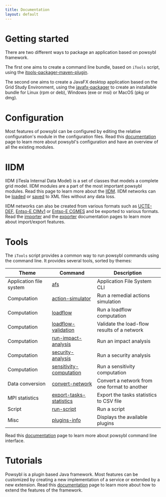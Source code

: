 ```yaml
---
title: Documentation
layout: default
---
```


# Getting started
There are two different ways to package an application based on powsybl framework.

The first one aims to create a command line bundle, based on `iTools` script, using the [itools-packager-maven-plugin](installation/itools-packager.md).

The second one aims to create a JavaFX desktop application based on the Grid Study Environment, using the
[javafx-packager](installation/javafx-packager.md) to create an installable bundle for Linux (rpm or deb), Windows (exe
or msi) or MacOS (pkg or dmg).

# Configuration
Most features of powsybl can be configured by editing the relative configuration's module in the configuration files.
Read this [documentation](configuration/modules/index.md) page to learn more about powsybl's configuration and have an
overview of all the existing modules.

# IIDM
IIDM (iTesla Internal Data Model) is a set of classes that models a complete grid model. IIDM modules are a part of the
most important powsybl modules. Read this page to learn more about the [IIDM](iidm/model/index.md). IIDM networks can be
[loaded](iidm/importer/iidm.md) or [saved]() to XML files without any data loss.

IIDM networks can also be created from various formats such as [UCTE-DEF](iidm/importer/ucte.md), [Entso-E CIMv1](iidm/importer/cim.md)
or [Entso-E CGMES](iidm/importer/cgmes.md) and be exported to various formats. Read the [importer](iidm/importer/index.md)
and the [exporter](iidm/exporter/index.md) documentation pages to learn more about import/export features.

# Tools
The `iTools` script provides a common way to run powsybl commands using the command line. It provides several tools,
sorted by themes:

| Theme | Command | Description |
| ----- | ------- | ----------- |
| Application file system | [afs](tools/afs.md) | Application File System CLI |
| Computation | [action-simulator](tools/action-simulator.md) | Run a remedial actions simulation |
| Computation | [loadflow](tools/loadflow.md) | Run a loadflow computation |
| Computation | [loadflow-validation](tools/loadflow-validation.md) | Validate the load-flow results of a network |
| Computation | [run-impact-analysis](tools/run-impact-analysis.md) | Run an impact analysis |
| Computation | [security-analysis](tools/security-analysis.md) | Run a security analysis |
| Computation | [sensitivity-computation]() | Run a sensitivity computation |
| Data conversion | [convert-network](tools/convert-network.md) | Convert a network from one format to another |
| MPI statistics | [export-tasks-statistics]() | Export the tasks statistics to CSV file |
| Script | [run-script](tools/run-script.md) | Run a script |
| Misc | [plugins-info](tools/plugins-info.md) | Displays the available plugins |

Read this [documentation](tools/index.md) page to learn more about powsybl command line interface.

# Tutorials
Powsybl is a plugin based Java framework. Most features can be customized by creating a new implementation of a service
or extended by a new extension. Read this [documentation](tutorials/index.md) page to learn more about how to extend the
features of the framework.
